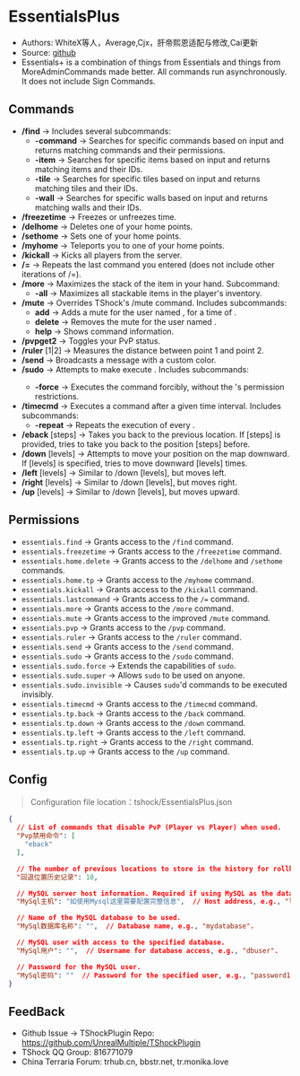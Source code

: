# EssentialsPlus

- Authors: WhiteX等人，Average,Cjx，肝帝熙恩适配与修改,Cai更新
- Source: [github](https://github.com/QuiCM/EssentialsPlus)
- Essentials+ is a combination of things from Essentials and things from MoreAdminCommands made better. All commands run asynchronously. It does not include Sign Commands.


## Commands

- **/find** -> Includes several subcommands:
    - **-command** -> Searches for specific commands based on input and returns matching commands and their permissions.
    - **-item** -> Searches for specific items based on input and returns matching items and their IDs.
    - **-tile** -> Searches for specific tiles based on input and returns matching tiles and their IDs.
    - **-wall** -> Searches for specific walls based on input and returns matching walls and their IDs.
- **/freezetime** -> Freezes or unfreezes time.
- **/delhome** <home name> -> Deletes one of your home points.
- **/sethome** <home name> -> Sets one of your home points.
- **/myhome** <home name> -> Teleports you to one of your home points.
- **/kickall** <reason> -> Kicks all players from the server.
- **/=** -> Repeats the last command you entered (does not include other iterations of /=).
- **/more** -> Maximizes the stack of the item in your hand. Subcommand:
    - **-all** -> Maximizes all stackable items in the player's inventory.
- **/mute** -> Overrides TShock's /mute command. Includes subcommands:
    - **add** <name> <time> -> Adds a mute for the user named <name>, for a time of <time>.
    - **delete** <name> -> Removes the mute for the user named <name>.
    - **help** -> Shows command information.
- **/pvpget2** -> Toggles your PvP status.
- **/ruler** [1|2] -> Measures the distance between point 1 and point 2.
- **/send** -> Broadcasts a message with a custom color.
- **/sudo** -> Attempts to make <player> execute <command>. Includes subcommands:
    - **-force** -> Executes the command forcibly, without the <player>'s permission restrictions.
- **/timecmd** -> Executes a command after a given time interval. Includes subcommands:
    - **-repeat** -> Repeats the execution of <command> every <time>.
- **/eback** [steps] -> Takes you back to the previous location. If [steps] is provided, tries to take you back to the position [steps] before.
- **/down** [levels] -> Attempts to move your position on the map downward. If [levels] is specified, tries to move downward [levels] times.
- **/left** [levels] -> Similar to /down [levels], but moves left.
- **/right** [levels] -> Similar to /down [levels], but moves right.
- **/up** [levels] -> Similar to /down [levels], but moves upward.



## Permissions

- `essentials.find` -> Grants access to the `/find` command.
- `essentials.freezetime` -> Grants access to the `/freezetime` command.
- `essentials.home.delete` -> Grants access to the `/delhome` and `/sethome` commands.
- `essentials.home.tp` -> Grants access to the `/myhome` command.
- `essentials.kickall` -> Grants access to the `/kickall` command.
- `essentials.lastcommand` -> Grants access to the `/=` command.
- `essentials.more` -> Grants access to the `/more` command.
- `essentials.mute` -> Grants access to the improved `/mute` command.
- `essentials.pvp` -> Grants access to the `/pvp` command.
- `essentials.ruler` -> Grants access to the `/ruler` command.
- `essentials.send` -> Grants access to the `/send` command.
- `essentials.sudo` -> Grants access to the `/sudo` command.
- `essentials.sudo.force` -> Extends the capabilities of `sudo`.
- `essentials.sudo.super` -> Allows `sudo` to be used on anyone.
- `essentials.sudo.invisible` -> Causes `sudo`'d commands to be executed invisibly.
- `essentials.timecmd` -> Grants access to the `/timecmd` command.
- `essentials.tp.back` -> Grants access to the `/back` command.
- `essentials.tp.down` -> Grants access to the `/down` command.
- `essentials.tp.left` -> Grants access to the `/left` command.
- `essentials.tp.right` -> Grants access to the `/right` command.
- `essentials.tp.up` -> Grants access to the `/up` command.

## Config
> Configuration file location：tshock/EssentialsPlus.json
```json
{
  // List of commands that disable PvP (Player vs Player) when used.
  "Pvp禁用命令": [
    "eback"
  ],

  // The number of previous locations to store in the history for rollback or similar features.
  "回退位置历史记录": 10,

  // MySQL server host information. Required if using MySQL as the database.
  "MySql主机": "如使用Mysql这里需要配置完整信息",  // Host address, e.g., "localhost" or an IP address.

  // Name of the MySQL database to be used.
  "MySql数据库名称": "",  // Database name, e.g., "mydatabase".

  // MySQL user with access to the specified database.
  "MySql用户": "",  // Username for database access, e.g., "dbuser".

  // Password for the MySQL user.
  "MySql密码": ""  // Password for the specified user, e.g., "password123".
}
```
## FeedBack
- Github Issue -> TShockPlugin Repo: https://github.com/UnrealMultiple/TShockPlugin
- TShock QQ Group: 816771079
- China Terraria Forum: trhub.cn, bbstr.net, tr.monika.love
